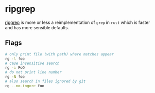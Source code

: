# ripgrep

[ripgrep](https://github.com/BurntSushi/ripgrep) is more or less a reimplementation of `grep` in `rust` which is faster and has more sensible defaults.

## Flags

```bash
# only print file (with path) where matches appear
rg -l foo
# case insensitive search
rg -i FoO
# do not print line number
rg -N foo
# also search in files ignored by git
rg --no-ingore foo
```
